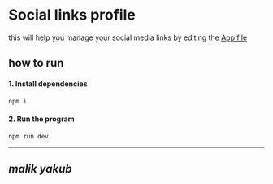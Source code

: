# Social links profile
this will help you manage your social media links by editing the [App file]('../../src/App.jsx)


## how to run
#### 1. Install dependencies
```
npm i
```
#### 2. Run the program
```
npm run dev
```

---
<i>malik yakub</i>
---